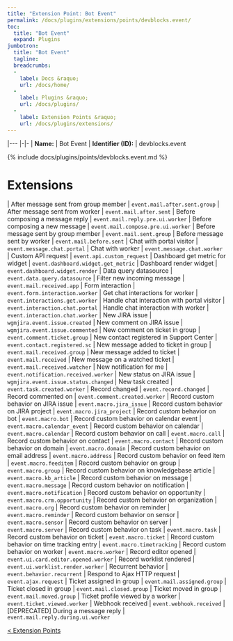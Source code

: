 ```yaml
---
title: "Extension Point: Bot Event"
permalink: /docs/plugins/extensions/points/devblocks.event/
toc:
  title: "Bot Event"
  expand: Plugins
jumbotron:
  title: "Bot Event"
  tagline: 
  breadcrumbs:
  -
    label: Docs &raquo;
    url: /docs/home/
  -
    label: Plugins &raquo;
    url: /docs/plugins/
  -
    label: Extension Points &raquo;
    url: /docs/plugins/extensions/
---
```


|---
|-|-
| **Name:** | Bot Event
| **Identifier (ID):** | devblocks.event

{% include docs/plugins/points/devblocks.event.md %}

# Extensions

| After message sent from group member | `event.mail.after.sent.group`
| After message sent from worker | `event.mail.after.sent`
| Before composing a message reply | `event.mail.reply.pre.ui.worker`
| Before composing a new message | `event.mail.compose.pre.ui.worker`
| Before message sent by group member | `event.mail.sent.group`
| Before message sent by worker | `event.mail.before.sent`
| Chat with portal visitor | `event.message.chat.portal`
| Chat with worker | `event.message.chat.worker`
| Custom API request | `event.api.custom_request`
| Dashboard get metric for widget | `event.dashboard.widget.get_metric`
| Dashboard render widget | `event.dashboard.widget.render`
| Data query datasource | `event.data.query.datasource`
| Filter new incoming message | `event.mail.received.app`
| Form interaction | `event.form.interaction.worker`
| Get chat interactions for worker | `event.interactions.get.worker`
| Handle chat interaction with portal visitor | `event.interaction.chat.portal`
| Handle chat interaction with worker | `event.interaction.chat.worker`
| New JIRA issue | `wgmjira.event.issue.created`
| New comment on JIRA issue | `wgmjira.event.issue.commented`
| New comment on ticket in group | `event.comment.ticket.group`
| New contact registered in Support Center | `event.contact.registered.sc`
| New message added to ticket in group | `event.mail.received.group`
| New message added to ticket | `event.mail.received`
| New message on a watched ticket | `event.mail.received.watcher`
| New notification for me | `event.notification.received.worker`
| New status on JIRA issue | `wgmjira.event.issue.status.changed`
| New task created | `event.task.created.worker`
| Record changed | `event.record.changed`
| Record commented on | `event.comment.created.worker`
| Record custom behavior on JIRA issue | `event.macro.jira_issue`
| Record custom behavior on JIRA project | `event.macro.jira_project`
| Record custom behavior on bot | `event.macro.bot`
| Record custom behavior on calendar event | `event.macro.calendar_event`
| Record custom behavior on calendar | `event.macro.calendar`
| Record custom behavior on call | `event.macro.call`
| Record custom behavior on contact | `event.macro.contact`
| Record custom behavior on domain | `event.macro.domain`
| Record custom behavior on email address | `event.macro.address`
| Record custom behavior on feed item | `event.macro.feeditem`
| Record custom behavior on group | `event.macro.group`
| Record custom behavior on knowledgebase article | `event.macro.kb_article`
| Record custom behavior on message | `event.macro.message`
| Record custom behavior on notification | `event.macro.notification`
| Record custom behavior on opportunity | `event.macro.crm.opportunity`
| Record custom behavior on organization | `event.macro.org`
| Record custom behavior on reminder | `event.macro.reminder`
| Record custom behavior on sensor | `event.macro.sensor`
| Record custom behavior on server | `event.macro.server`
| Record custom behavior on task | `event.macro.task`
| Record custom behavior on ticket | `event.macro.ticket`
| Record custom behavior on time tracking entry | `event.macro.timetracking`
| Record custom behavior on worker | `event.macro.worker`
| Record editor opened | `event.ui.card.editor.opened.worker`
| Record worklist rendered | `event.ui.worklist.render.worker`
| Recurrent behavior | `event.behavior.recurrent`
| Respond to Ajax HTTP request | `event.ajax.request`
| Ticket assigned in group | `event.mail.assigned.group`
| Ticket closed in group | `event.mail.closed.group`
| Ticket moved in group | `event.mail.moved.group`
| Ticket profile viewed by a worker | `event.ticket.viewed.worker`
| Webhook received | `event.webhook.received`
| [DEPRECATED] During a message reply | `event.mail.reply.during.ui.worker`

<div class="section-nav">
	<div class="left">
		<a href="/docs/plugins/extensions/#extension-points" class="prev">&lt; Extension Points</a>
	</div>
	<div class="right align-right">
	</div>
</div>
<div class="clear"></div>
